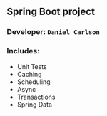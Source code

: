 ## Spring Boot project

### Developer: `Daniel Carlson`

### Includes:
* Unit Tests
* Caching
* Scheduling
* Async
* Transactions
* Spring Data
